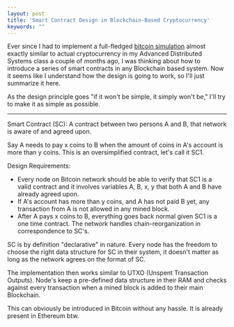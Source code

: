 ```yaml
---
layout: post
title: 'Smart Contract Design in Blockchain-Based Cryptocurrency'
keywords: ""
---
```


Ever since I had to implement a full-fledged [bitcoin simulation](https://github.com/techcentaur/Bitcoin-Simulation) almost exactly similar to actual cryptocurrency in my Advanced Distributed Systems class a couple of months ago, I was thinking about how to introduce a series of smart contracts in any Blockchain based system. Now it seems like I understand how the design is going to work, so I'll just summarize it here.

As the design principle goes "if it won't be simple, it simply won't be," I'll try to make it as simple as possible.

---

Smart Contract (SC): A contract between two persons A and B, that network is aware of and agreed upon.

Say A needs to pay x coins to B when the amount of coins in A's account is more than y coins. This is an oversimplified contract, let's call it SC1.

Design Requirements:
- Every node on Bitcoin network should be able to verify that SC1 is a valid contract and it involves variables A, B, x, y that both A and B have already agreed upon.
- If A's account has more than y coins, and A has not paid B yet, any transaction from A is not allowed in any mined block.
- After A pays x coins to B, everything goes back normal given SC1 is a one time contract. The network handles chain-reorganization in correspondence to SC's.


SC is by definition "declarative" in nature. Every node has the freedom to choose the right data structure for SC in their system, it doesn't matter as long as the network agrees on the format of SC.

The implementation then works similar to  UTXO (Unspent Transaction Outputs). Node's keep a pre-defined data structure in their RAM and checks against every transaction when a mined block is added to their main Blockchain.

This can obviously be introduced in Bitcoin without any hassle. It is already present in Ethereum btw.

		